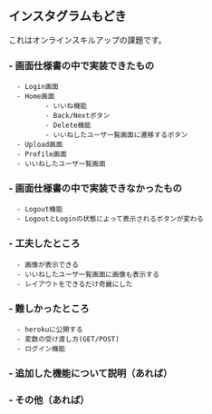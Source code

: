 ## インスタグラムもどき

これはオンラインスキルアップの課題です。

### - 画面仕様書の中で実装できたもの
      - Login画面
      - Home画面
             - いいね機能
             - Back/Nextボタン
             - Delete機能
             - いいねしたユーザ一覧画面に遷移するボタン
      - Upload画面
      - Profile画面
      - いいねしたユーザ一覧画面

### - 画面仕様書の中で実装できなかったもの
      - Logout機能
      - LogoutとLoginの状態によって表示されるボタンが変わる
      
### - 工夫したところ 
      - 画像が表示できる
      - いいねしたユーザ一覧画面に画像も表示する
      - レイアウトをできるだけ奇麗にした
      
### - 難しかったところ 
      - herokuに公開する
      - 変数の受け渡し方(GET/POST)
      - ログイン機能

### - 追加した機能について説明（あれば） 
      
### - その他（あれば）
